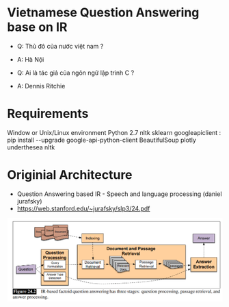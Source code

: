 # Vietnamese Question Answering base on IR

- Q: Thủ đô của nước việt nam ?
 - A: Hà Nội

 - Q: Ai là tác giả của ngôn ngữ lập trình C ?
 - A: Dennis Ritchie

# Requirements
 Window or Unix/Linux environment
 Python 2.7
 nltk
 sklearn
 googleapiclient : pip install --upgrade google-api-python-client
 BeautifulSoup
 plotly
 underthesea
 nltk
 
# Originial Architecture
 - Question Answering based IR - Speech and language processing (daniel jurafsky)
 - https://web.stanford.edu/~jurafsky/slp3/24.pdf
 
<img src="QA.png">

